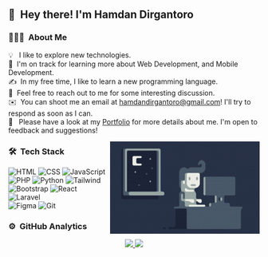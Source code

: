 ## 👋 &nbsp;Hey there! I'm Hamdan Dirgantoro

### 👨🏻‍💻 &nbsp;About Me

💡 &nbsp; I like to explore new technologies.\
🌱 &nbsp;I'm on track for learning more about Web Development, and Mobile Development.\
✍️ &nbsp;In my free time, I like to learn a new programming language.\
💬 &nbsp;Feel free to reach out to me for some interesting discussion.\
✉️ &nbsp;You can shoot me an email at hamdandirgantoro@gmail.com! I'll try to respond as soon as I can.\
📄 &nbsp; Please have a look at my [Portfolio]() for more details about me. I'm open to feedback and suggestions!

<img alt="Night Coding" src="https://raw.githubusercontent.com/AVS1508/AVS1508/master/assets/Night-Coding.gif" align="right"/>

### 🛠 &nbsp;Tech Stack
![HTML](https://img.shields.io/badge/-HTML-05122A?style=flat&logo=HTML5)
![CSS](https://img.shields.io/badge/-CSS-05122A?style=flat&logo=CSS3&logoColor=1572B6)
![JavaScript](https://img.shields.io/badge/-JavaScript-05122A?style=flat&logo=javascript)
![PHP](https://img.shields.io/badge/-PHP-05122A?style=flat&logo=php)
![Python](https://img.shields.io/badge/python-3670A0?style=flat&logo=python&logoColor=ffdd54)
![Tailwind](https://img.shields.io/badge/-Tailwind-05122A?style=flat&logo=tailwindcss)
![Bootstrap](https://img.shields.io/badge/-Bootstrap-05122A?style=flat&logo=bootstrap&logoColor=563D7C)
![React](https://img.shields.io/badge/-React-05122A?style=flat&logo=react)
![Laravel](https://img.shields.io/badge/-Laravel-05122A?style=flat&logo=laravel)\
![Figma](https://img.shields.io/badge/-Figma-05122A?style=flat&logo=figma)
![Git](https://img.shields.io/badge/-Git-05122A?style=flat&logo=git)

### ⚙️ &nbsp;GitHub Analytics

<p align="center">
<a href="https://github.com/AVS1508">
  <img height="180em" src="https://github-readme-stats-eight-theta.vercel.app/api?username=hamdandirgantoro&show_icons=true&theme=algolia&include_all_commits=true&count_private=true"/>
  <img height="180em" src="https://github-readme-stats-eight-theta.vercel.app/api/top-langs/?username=kresna1174&layout=compact&langs_count=8&theme=algolia"/>
</a>
</p> 
